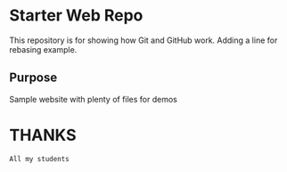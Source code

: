 # Starter Web Repo

This repository is for showing how Git and GitHub work. Adding a line for rebasing example.

## Purpose

Sample website with plenty of files for demos

# THANKS
	All my students 